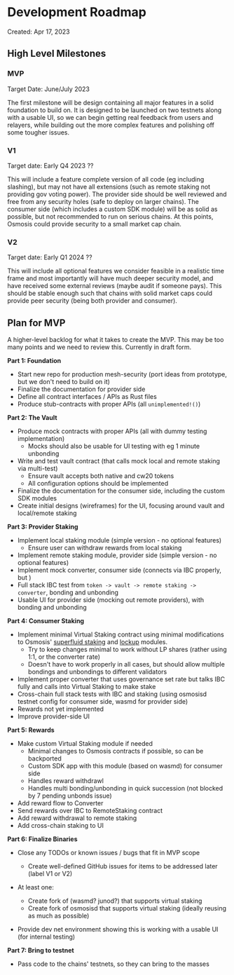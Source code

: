 # Development Roadmap

Created: Apr 17, 2023

## High Level Milestones

### MVP

Target Date: June/July 2023

The first milestone will be design containing all major features in a solid foundation to build on.
It is designed to be launched on two testnets along with a usable UI, so we can begin getting real
feedback from users and relayers, while building out the more complex features and polishing off some
tougher issues.

### V1

Target date: Early Q4 2023 ??

This will include a feature complete version of all code (eg including slashing), but may not have all
extensions (such as remote staking not providing gov voting power). The provider side should
be well reviewed and free from any security holes (safe to deploy on larger chains). The consumer side
(which includes a custom SDK module) will be as solid as possible, but not recommended to run on serious
chains. At this points, Osmosis could provide security to a small market cap chain.

### V2

Target date: Early Q1 2024 ??

This will include all optional features we consider feasible in a realistic time frame and most importantly
will have much deeper security model, and have received some external reviews (maybe audit if someone pays).
This should be stable enough such that chains with solid market caps could provide peer security (being both
provider and consumer).

## Plan for MVP

A higher-level backlog for what it takes to create the MVP.
This may be too many points and we need to review this. Currently in draft form.

**Part 1: Foundation**

* Start new repo for production mesh-security (port ideas from prototype, but we don't need to build on it)
* Finalize the documentation for provider side
* Define all contract interfaces / APIs as Rust files
* Produce stub-contracts with proper APIs (all `unimplemented!()`)

**Part 2: The Vault** 

* Produce mock contracts with proper APIs (all with dummy testing implementation)
  * Mocks should also be usable for UI testing with eg 1 minute unbonding
* Write and test vault contract (that calls mock local and remote staking via multi-test)
  * Ensure vault accepts both native and cw20 tokens
  * All configuration options should be implemented
* Finalize the documentation for the consumer side, including the custom SDK modules
* Create initial designs (wireframes) for the UI, focusing around vault and local/remote staking 

**Part 3: Provider Staking**

* Implement local staking module (simple version - no optional features)
  * Ensure user can withdraw rewards from local staking
* Implement remote staking module, provider side (simple version - no optional features)
* Implement mock converter, consumer side (connects via IBC properly, but )
* Full stack IBC test from `token -> vault -> remote staking -> converter`, bonding and unbonding
* Usable UI for provider side (mocking out remote providers), with bonding and unbonding

**Part 4: Consumer Staking**

* Implement minimal Virtual Staking contract using minimal modifications to Osmosis' [superfluid staking](https://github.com/osmosis-labs/osmosis/tree/main/x/superfluid#messages) and [lockup](https://github.com/osmosis-labs/osmosis/blob/main/x/lockup/README.md#lock-tokens) modules.
  * Try to keep changes minimal to work without LP shares (rather using 1:1, or the converter rate)
  * Doesn't have to work properly in all cases, but should allow multiple bondings and unbondings to different validators
* Implement proper converter that uses governance set rate but talks IBC fully and calls into Virtual Staking to make stake
* Cross-chain full stack tests with IBC and staking (using osmosisd testnet config for consumer side, wasmd for provider side)
* Rewards not yet implemented
* Improve provider-side UI

**Part 5: Rewards**

* Make custom Virtual Staking module if needed
  * Minimal changes to Osmosis contracts if possible, so can be backported
  * Custom SDK app with this module (based on wasmd) for consumer side
  * Handles reward withdrawl
  * Handles multi bonding/unbonding in quick succession (not blocked by 7 pending unbonds issue)
* Add reward flow to Converter
* Send rewards over IBC to RemoteStaking contract
* Add reward withdrawal to remote staking
* Add cross-chain staking to UI

**Part 6: Finalize Binaries**

* Close any TODOs or known issues / bugs that fit in MVP scope
  * Create well-defined GitHub issues for items to be addressed later (label V1 or V2)
  
* At least one:
  * Create fork of (wasmd? junod?) that supports virtual staking
  * Create fork of osmosisd that supports virtual staking (ideally reusing as much as possible)
* Provide dev net environment showing this is working with a usable UI (for internal testing)

**Part 7: Bring to testnet**

* Pass code to the chains' testnets, so they can bring to the masses
